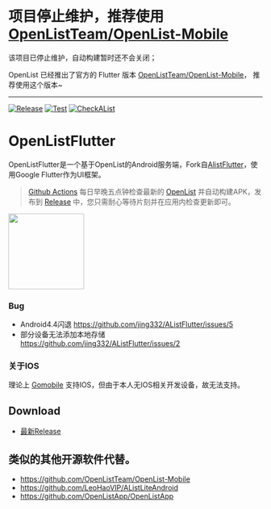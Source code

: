 # 项目停止维护，推荐使用 [OpenListTeam/OpenList-Mobile](https://github.com/OpenListTeam/OpenList-Mobile/)

该项目已停止维护，自动构建暂时还不会关闭；

OpenList 已经推出了官方的 Flutter 版本 [OpenListTeam/OpenList-Mobile](https://github.com/OpenListTeam/OpenList-Mobile/)， 推荐使用这个版本~

---
[![Release](https://github.com/Suzu008/OpenListFlutter/actions/workflows/release.yaml/badge.svg)](https://github.com/Suzu008/OpenListFlutter/actions/workflows/release.yaml)
[![Test](https://github.com/Suzu008/OpenListFlutter/actions/workflows/build.yaml/badge.svg)](https://github.com/Suzu008/OpenListFlutter/actions/workflows/build.yaml)
[![CheckAList](https://github.com/Suzu008/OpenListFlutter/actions/workflows/sync_openlist.yaml/badge.svg)](https://github.com/Suzu008/OpenListFlutter/actions/workflows/sync_openlist.yaml)

# OpenListFlutter

OpenListFlutter是一个基于OpenList的Android服务端，Fork自[AlistFlutter](https://github.com/jing332/AListFlutter)，使用Google Flutter作为UI框架。

> [Github Actions](https://github.com/Suzu008/OpenListFlutter/actions/workflows/sync_openlist.yaml)
> 每日早晚五点钟检查最新的 [OpenList](https://github.com/OpenListTeam/OpenList/releases)
> 并自动构建APK，发布到 [Release](https://github.com/Suzu008/OpenListFlutter/releases)
> 中，您只需耐心等待片刻并在应用内检查更新即可。

<img src="./images/alist.jpg" height="150px">

### Bug
- Android4.4闪退 https://github.com/jing332/AListFlutter/issues/5
- 部分设备无法添加本地存储 https://github.com/jing332/AListFlutter/issues/2

### 关于IOS
理论上 [Gomobile](https://pkg.go.dev/golang.org/x/mobile/cmd/gomobile?utm_source=godoc#hdr-Build_a_library_for_Android_and_iOS) 支持IOS，但由于本人无IOS相关开发设备，故无法支持。

## Download

- [最新Release](https://github.com/Suzu008/OpenListFlutter/releases/latest) 

## 类似的其他开源软件代替。
- https://github.com/OpenListTeam/OpenList-Mobile
- https://github.com/LeoHaoVIP/AListLiteAndroid
- https://github.com/OpenListApp/OpenListApp
